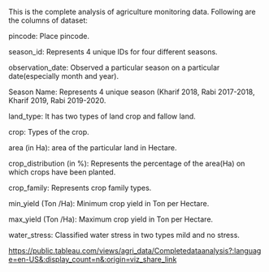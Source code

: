 This is the complete analysis of agriculture monitoring data. Following are the columns of dataset:

pincode: Place pincode.

season_id: Represents 4 unique IDs for four different seasons.

observation_date: Observed a particular season on a particular date(especially month and year).

Season Name: Represents 4 unique season (Kharif 2018, Rabi 2017-2018, Kharif 2019, Rabi 2019-2020.

land_type: It has two types of land crop and fallow land.

crop: Types of the crop.

area (in Ha): area of the particular land in Hectare.

crop_distribution (in %): Represents the percentage of the area(Ha) on which crops have been planted.

crop_family: Represents crop family types.

min_yield (Ton /Ha): Minimum crop yield in Ton per Hectare.

max_yield (Ton /Ha): Maximum crop yield in Ton per Hectare.

water_stress: Classified water stress in two types mild and no stress.




https://public.tableau.com/views/agri_data/Completedataanalysis?:language=en-US&:display_count=n&:origin=viz_share_link

